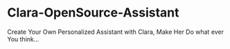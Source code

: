 # Clara-OpenSource-Assistant
Create Your Own Personalized Assistant with Clara, Make Her Do what ever You think...
